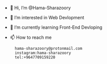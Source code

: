 - 👋 Hi, I’m @Hama-Sharazoory
- 👀 I’m interested in Web Devlopment
- 🌱 I’m currently learning Front-End Devloping
- 📫 How to reach me 

        hama-sharazoory@protonmail.com    
        instagram:hama-sharazoory         
        tel:+9647709159220  
